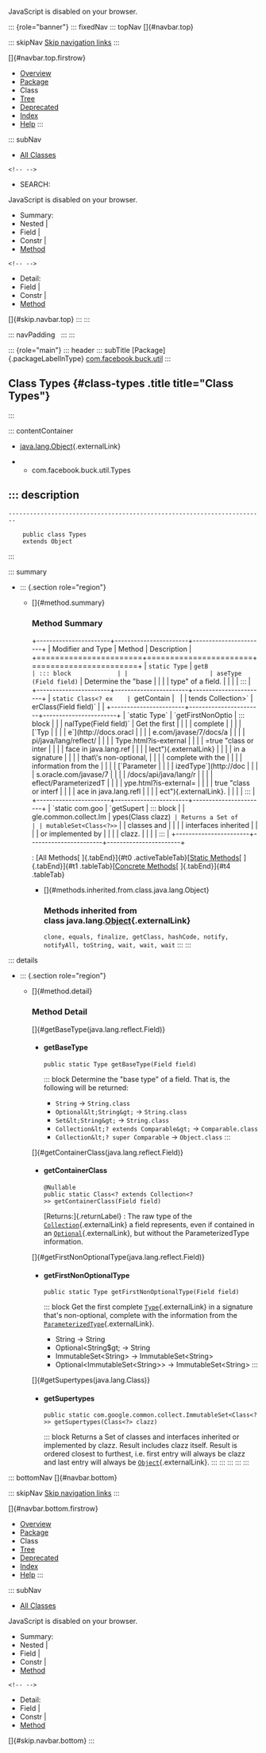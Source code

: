 <div>

JavaScript is disabled on your browser.

</div>

::: {role="banner"}
::: fixedNav
::: topNav
[]{#navbar.top}

::: skipNav
[Skip navigation links](#skip.navbar.top "Skip navigation links")
:::

[]{#navbar.top.firstrow}

-   [Overview](../../../../index.html)
-   [Package](package-summary.html)
-   Class
-   [Tree](package-tree.html)
-   [Deprecated](../../../../deprecated-list.html)
-   [Index](../../../../index-all.html)
-   [Help](../../../../help-doc.html)
:::

::: subNav
-   [All Classes](../../../../allclasses.html)

```{=html}
<!-- -->
```
-   SEARCH:

<div>

<div>

JavaScript is disabled on your browser.

</div>

</div>

<div>

-   Summary: 
-   Nested \| 
-   Field \| 
-   Constr \| 
-   [Method](#method.summary)

```{=html}
<!-- -->
```
-   Detail: 
-   Field \| 
-   Constr \| 
-   [Method](#method.detail)

</div>

[]{#skip.navbar.top}
:::
:::

::: navPadding
 
:::
:::

::: {role="main"}
::: header
::: subTitle
[Package]{.packageLabelInType} [com.facebook.buck.util](package-summary.html)
:::

## Class Types {#class-types .title title="Class Types"}
:::

::: contentContainer
-   [java.lang.Object](http://docs.oracle.com/javase/7/docs/api/java/lang/Object.html?is-external=true "class or interface in java.lang"){.externalLink}

-   -   com.facebook.buck.util.Types

::: description
-   

    ------------------------------------------------------------------------

        public class Types
        extends Object
:::

::: summary
-   ::: {.section role="region"}
    -   []{#method.summary}

        ### Method Summary

        +-----------------------+-----------------------+-----------------------+
        | Modifier and Type     | Method                | Description           |
        +=======================+=======================+=======================+
        | `static Type`         | `getB                 | ::: block             |
        |                       | aseType​(Field field)` | Determine the \"base  |
        |                       |                       | type\" of a field.    |
        |                       |                       | :::                   |
        +-----------------------+-----------------------+-----------------------+
        | `static Class<? ex    | `getContain           |                       |
        | tends Collection<?>>` | erClass​(Field field)` |                       |
        +-----------------------+-----------------------+-----------------------+
        | `static Type`         | `getFirstNonOptio     | ::: block             |
        |                       | nalType​(Field field)` | Get the first         |
        |                       |                       | complete              |
        |                       |                       | [`Typ                 |
        |                       |                       | e`](http://docs.oracl |
        |                       |                       | e.com/javase/7/docs/a |
        |                       |                       | pi/java/lang/reflect/ |
        |                       |                       | Type.html?is-external |
        |                       |                       | =true "class or inter |
        |                       |                       | face in java.lang.ref |
        |                       |                       | lect"){.externalLink} |
        |                       |                       | in a signature        |
        |                       |                       | that\'s non-optional, |
        |                       |                       | complete with the     |
        |                       |                       | information from the  |
        |                       |                       | [`Parameter           |
        |                       |                       | izedType`](http://doc |
        |                       |                       | s.oracle.com/javase/7 |
        |                       |                       | /docs/api/java/lang/r |
        |                       |                       | eflect/ParameterizedT |
        |                       |                       | ype.html?is-external= |
        |                       |                       | true "class or interf |
        |                       |                       | ace in java.lang.refl |
        |                       |                       | ect"){.externalLink}. |
        |                       |                       | :::                   |
        +-----------------------+-----------------------+-----------------------+
        | `static com.goo       | `getSupert            | ::: block             |
        | gle.common.collect.Im | ypes​(Class<?> clazz)` | Returns a Set of      |
        | mutableSet<Class<?>>` |                       | classes and           |
        |                       |                       | interfaces inherited  |
        |                       |                       | or implemented by     |
        |                       |                       | clazz.                |
        |                       |                       | :::                   |
        +-----------------------+-----------------------+-----------------------+

        : [All Methods[ ]{.tabEnd}]{#t0 .activeTableTab}[[Static
        Methods](javascript:show(1);)[ ]{.tabEnd}]{#t1
        .tableTab}[[Concrete
        Methods](javascript:show(8);)[ ]{.tabEnd}]{#t4 .tableTab}

        -   []{#methods.inherited.from.class.java.lang.Object}

            ### Methods inherited from class java.lang.[Object](http://docs.oracle.com/javase/7/docs/api/java/lang/Object.html?is-external=true "class or interface in java.lang"){.externalLink}

            `clone, equals, finalize, getClass, hashCode, notify, notifyAll, toString, wait, wait, wait`
    :::
:::

::: details
-   ::: {.section role="region"}
    -   []{#method.detail}

        ### Method Detail

        []{#getBaseType(java.lang.reflect.Field)}

        -   #### getBaseType

            ``` methodSignature
            public static Type getBaseType​(Field field)
            ```

            ::: block
            Determine the \"base type\" of a field. That is, the
            following will be returned:
            -   `String` -\> `String.class`
            -   `Optional&lt;String&gt;` -\> `String.class`
            -   `Set&lt;String&gt;` -\> `String.class`
            -   `Collection&lt;? extends Comparable&gt;` -\>
                `Comparable.class`
            -   `Collection&lt;? super Comparable` -\> `Object.class`
            :::

        []{#getContainerClass(java.lang.reflect.Field)}

        -   #### getContainerClass

            ``` methodSignature
            @Nullable
            public static Class<? extends Collection<?>> getContainerClass​(Field field)
            ```

            [Returns:]{.returnLabel}
            :   The raw type of the
                [`Collection`](http://docs.oracle.com/javase/7/docs/api/java/util/Collection.html?is-external=true "class or interface in java.util"){.externalLink}
                a field represents, even if contained in an
                [`Optional`](http://docs.oracle.com/javase/7/docs/api/java/util/Optional.html?is-external=true "class or interface in java.util"){.externalLink},
                but without the ParameterizedType information.

        []{#getFirstNonOptionalType(java.lang.reflect.Field)}

        -   #### getFirstNonOptionalType

            ``` methodSignature
            public static Type getFirstNonOptionalType​(Field field)
            ```

            ::: block
            Get the first complete
            [`Type`](http://docs.oracle.com/javase/7/docs/api/java/lang/reflect/Type.html?is-external=true "class or interface in java.lang.reflect"){.externalLink}
            in a signature that\'s non-optional, complete with the
            information from the
            [`ParameterizedType`](http://docs.oracle.com/javase/7/docs/api/java/lang/reflect/ParameterizedType.html?is-external=true "class or interface in java.lang.reflect"){.externalLink}.
            -   String -\> String
            -   Optional\<String\$gt; -\> String
            -   ImmutableSet\<String\> -\> ImmutableSet\<String\>
            -   Optional\<ImmutableSet\<String\>\> -\>
                ImmutableSet\<String\>
            :::

        []{#getSupertypes(java.lang.Class)}

        -   #### getSupertypes

            ``` methodSignature
            public static com.google.common.collect.ImmutableSet<Class<?>> getSupertypes​(Class<?> clazz)
            ```

            ::: block
            Returns a Set of classes and interfaces inherited or
            implemented by clazz.
            Result includes clazz itself. Result is ordered closest to
            furthest, i.e. first entry will always be clazz and last
            entry will always be
            [`Object`](http://docs.oracle.com/javase/7/docs/api/java/lang/Object.html?is-external=true "class or interface in java.lang"){.externalLink}.
            :::
    :::
:::
:::
:::

::: bottomNav
[]{#navbar.bottom}

::: skipNav
[Skip navigation links](#skip.navbar.bottom "Skip navigation links")
:::

[]{#navbar.bottom.firstrow}

-   [Overview](../../../../index.html)
-   [Package](package-summary.html)
-   Class
-   [Tree](package-tree.html)
-   [Deprecated](../../../../deprecated-list.html)
-   [Index](../../../../index-all.html)
-   [Help](../../../../help-doc.html)
:::

::: subNav
-   [All Classes](../../../../allclasses.html)

<div>

<div>

JavaScript is disabled on your browser.

</div>

</div>

<div>

-   Summary: 
-   Nested \| 
-   Field \| 
-   Constr \| 
-   [Method](#method.summary)

```{=html}
<!-- -->
```
-   Detail: 
-   Field \| 
-   Constr \| 
-   [Method](#method.detail)

</div>

[]{#skip.navbar.bottom}
:::
